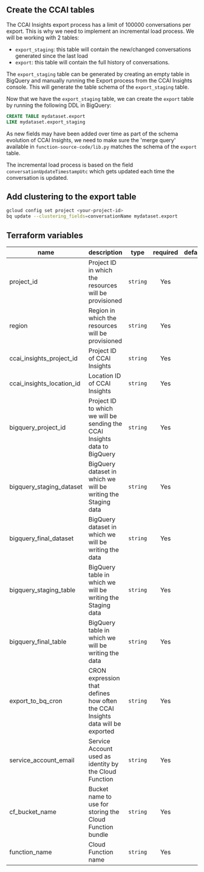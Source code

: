 ## Create the CCAI tables
The CCAI Insights export process has a limit of 100000 conversations per export. This is why we need to implement an incremental load process.
We will be working with 2 tables: 
- `export_staging`: this table will contain the new/changed conversations generated since the last load
- `export`: this table will contain the full history of conversations.

The `export_staging` table can be generated by creating an empty table in BigQuery and manually running the Export process from the CCAI Insights console. This will generate the table schema of the `export_staging` table.

Now that we have the `export_staging` table, we can create the `export` table by running the following DDL in BigQuery:

```sql
CREATE TABLE mydataset.export
LIKE mydataset.export_staging
```

As new fields may have been added over time as part of the schema evolution of CCAI Insights, we need to make sure the 'merge query' available in `function-source-code/lib.py` matches the schema of the `export` table.

The incremental load process is based on the field `conversationUpdateTimestampUtc` which gets updated each time the conversation is updated.

## Add clustering to the export table
```sh
gcloud config set project <your-project-id>
bq update --clustering_fields=conversationName mydataset.export
```

## Terraform variables

| name | description | type | required | default | example |
|---|---|:---:|:---:|:---:|:---:|
|project_id|Project ID in which the resources will be provisioned|`string`|Yes|||
|region|Region in which the resources will be provisioned|`string`|Yes||`us-central1`|
|ccai_insights_project_id|Project ID of CCAI Insights|`string`|Yes|||
|ccai_insights_location_id|Location ID of CCAI Insights|`string`|Yes||`global`|
|bigquery_project_id|Project ID to which we will be sending the CCAI Insights data to BigQuery|`string`|Yes|||
|bigquery_staging_dataset|BigQuery dataset in which we will be writing the Staging data|`string`|Yes||`mydatasetname`|
|bigquery_final_dataset|BigQuery dataset in which we will be writing the data|`string`|Yes||`mydatasetname`|
|bigquery_staging_table|BigQuery table in which we will be writing the Staging data|`string`|Yes||`mytablename`|
|bigquery_final_table|BigQuery table in which we will be writing the data|`string`|Yes||`mytablename`|
|export_to_bq_cron|CRON expression that defines how often the CCAI Insights data will be exported|`string`|Yes||`0 * * * *`|
|service_account_email|Service Account used as identity by the Cloud Function|`string`|Yes||`ccai-insights-demo1@gsd-ccai-insights-offering.iam.gserviceaccount.com`|
|cf_bucket_name|Bucket name to use for storing the Cloud Function bundle|`string`|Yes||`my-cloudfunction-bucket`|
|function_name|Cloud Function name|`string`|Yes||`export-to-bq-incremental`|